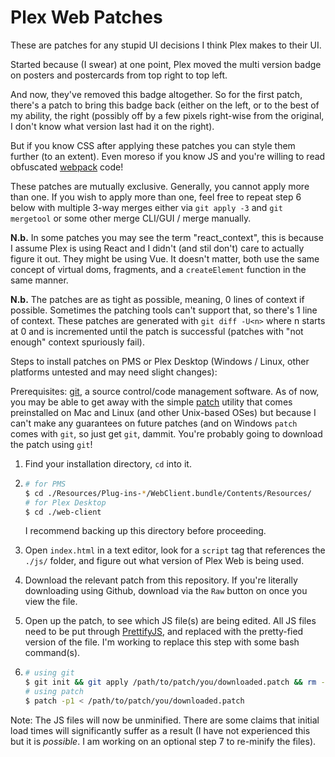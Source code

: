 # Plex Web Patches

These are patches for any stupid UI decisions I think Plex makes to their UI.

Started because (I swear) at one point, Plex moved the multi version badge on
posters and postercards from top right to top left.

And now, they've removed this badge altogether. So for the first patch, there's
a patch to bring this badge back (either on the left, or to the best of my
ability, the right (possibly off by a few pixels right-wise from the original,
I don't know what version last had it on the right).

But if you know CSS after applying these patches you can style them further
(to an extent). Even moreso if you know JS and you're willing to read obfuscated
[webpack](https://webpack.js.org/) code!

These patches are mutually exclusive. Generally, you cannot apply more than one.
If you wish to apply more than one, feel free to repeat step 6 below with
multiple 3-way merges either via `git apply -3` and `git mergetool` or some
other merge CLI/GUI / merge manually.

**N.b.** In some patches you may see the term "react_context", this is because
I assume Plex is using React and I didn't (and stil don't) care to actually
figure it out. They might be using Vue. It doesn't matter, both use the same
concept of virtual doms, fragments, and a `createElement` function in the same
manner.

**N.b.** The patches are as tight as possible, meaning, 0 lines of context if
possible. Sometimes the patching tools can't support that, so there's 1 line of
context. These patches are generated with `git diff -U<n>` where n starts at 0
and is incremented until the patch is successful (patches with "not enough"
context spuriously fail).

Steps to install patches on PMS or Plex Desktop (Windows / Linux, other
platforms untested and may need slight changes):

Prerequisites: [git](https://git-scm.com/downloads), a source control/code
management software. As of now, you may be able to get away with the simple
[patch](https://en.wikipedia.org/wiki/Patch_\(Unix\)) utility that comes
preinstalled on Mac and Linux (and other Unix-based OSes) but because I
can't make any guarantees on future patches (and on Windows `patch` comes
with `git`, so just get `git`, dammit. You're probably going to download
the patch using `git`!

1. Find your installation directory, `cd` into it.

2. ```bash
   # for PMS
   $ cd ./Resources/Plug-ins-*/WebClient.bundle/Contents/Resources/
   # for Plex Desktop
   $ cd ./web-client
   ```
   I recommend backing up this directory before proceeding.
3. Open `index.html` in a text editor, look for a `script` tag that references
   the `./js/` folder, and figure out what version of Plex Web is being used.
4. Download the relevant patch from this repository. If you're literally
   downloading using Github, download via the `Raw` button on once you view
   the file.
5. Open up the patch, to see which JS file(s) are being edited. All JS files
   need to be put through [PrettifyJS](https://www.prettifyjs.net/), and
   replaced with the pretty-fied version of the file. I'm working to replace
   this step with some bash command(s).
6. ```bash
   # using git
   $ git init && git apply /path/to/patch/you/downloaded.patch && rm -rf .git
   # using patch
   $ patch -p1 < /path/to/patch/you/downloaded.patch 
   ```

Note: The JS files will now be unminified. There are some claims that initial
load times will significantly suffer as a result (I have not experienced this
but it is *possible*. I am working on an optional step 7 to re-minify the
files).
